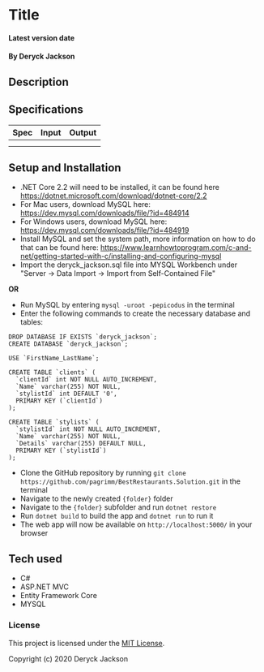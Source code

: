 # Title

#### Latest version date

#### By Deryck Jackson

## Description



## Specifications

| Spec | Input | Output |
| :--- | :---: | ---: |
|  |  |  |
|  |  |  |

## Setup and Installation

* .NET Core 2.2 will need to be installed, it can be found here https://dotnet.microsoft.com/download/dotnet-core/2.2
* For Mac users, download MySQL here: https://dev.mysql.com/downloads/file/?id=484914
* For Windows users, download MySQL here: https://dev.mysql.com/downloads/file/?id=484919
* Install MySQL and set the system path, more information on how to do that can be found here: https://www.learnhowtoprogram.com/c-and-net/getting-started-with-c/installing-and-configuring-mysql
* Import the deryck_jackson.sql file into MYSQL Workbench under "Server -> Data Import -> Import from Self-Contained File"

**OR**

* Run MySQL by entering `mysql -uroot -pepicodus` in the terminal
* Enter the following commands to create the necessary database and tables:
```
DROP DATABASE IF EXISTS `deryck_jackson`;
CREATE DATABASE `deryck_jackson`;

USE `FirstName_LastName`;

CREATE TABLE `clients` (
  `clientId` int NOT NULL AUTO_INCREMENT,
  `Name` varchar(255) NOT NULL,
  `stylistId` int DEFAULT '0',
  PRIMARY KEY (`clientId`)
);

CREATE TABLE `stylists` (
  `stylistId` int NOT NULL AUTO_INCREMENT,
  `Name` varchar(255) NOT NULL,
  `Details` varchar(255) DEFAULT NULL,
  PRIMARY KEY (`stylistId`)
);
```
* Clone the GitHub repository by running `git clone https://github.com/pagrimm/BestRestaurants.Solution.git` in the terminal
* Navigate to the newly created `{folder}` folder
* Navigate to the `{folder}` subfolder and run `dotnet restore`
* Run `dotnet build` to build the app and `dotnet run` to run it
* The web app will now be available on `http://localhost:5000/` in your browser

## Tech used

* C#
* ASP.NET MVC
* Entity Framework Core
* MYSQL

### License

This project is licensed under the [MIT License](https://opensource.org/licenses/MIT).

Copyright (c) 2020 Deryck Jackson